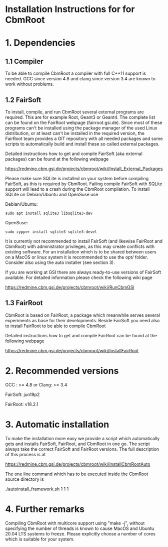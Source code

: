 Installation Instructions for for CbmRoot 
=========================================

# 1. Dependencies

## 1.1 Compiler

To be able to compile CbmRoot a compiler with full C++11 support is needed. 
GCC since version 4.8 and clang since version 3.4 are known to work without
problems. 

## 1.2 FairSoft

To install, compile, and run CbmRoot several external programs are required. 
This are for example Root, Geant3 or Geant4. The complete list can be found 
on the FairRoot webpage (fairroot.gsi.de). Since most of these programs can't 
be installed using the package manager of the used Linux distribution, or at 
least can't be installed in the required version, the FairRoot team provides 
a GIT repository with all needed packages and some scripts to automatically 
build and install these so called external packages.

Detailed instructions how to get and compile FairSoft (aka external packages) 
can be found at the following webpage

  https://redmine.cbm.gsi.de/projects/cbmroot/wiki/Install_External_Packages

Please make sure SQLite is installed on your system before compiling 
FairSoft, as this is required by CbmRoot. Failing compile FairSoft
with SQLite support will lead to a crash during the CbmRoot compilation. 
To install SQLite on Debian/Ubuntu and OpenSuse use

Debian/Ubuntu:

    sudo apt install sqlite3 libsqlite3-dev

OpenSuse:

    sudo zypper install sqlite3 sqlite3-devel

It is currently not recommended to install FairSoft (and likewise FairRoot and
CbmRoot) with administrator privileges, as this may create conflicts with
existing software. For an installation which is to be shared between users
on a MacOS or linux system it is recommended to use the opt/ folder.
Consider also using the auto installer (see section 3). 

If you are working at GSI there are always ready-to-use versions of 
FairSoft available. For detailed information please check the following 
wiki page

  https://redmine.cbm.gsi.de/projects/cbmroot/wiki/RunCbmGSI

## 1.3 FairRoot

CbmRoot is based on FairRoot, a package which meanwhile serves several
experiments as base for their developments. Beside FairSoft you need also
to install FairRoot to be able to compile CbmRoot 

Detailed instructions how to get and compile FairRoot can be found at the 
following webpage

  https://redmine.cbm.gsi.de/projects/cbmroot/wiki/InstallFairRoot

# 2. Recommended versions

GCC  : >= 4.8
  or
Clang: >= 3.4

FairSoft: jun19p2

FairRoot: v18.2.1

# 3. Automatic installation

To make the installation more easy we provide a script which automatically
gets and installs FairSoft, FairRoot, and CbmRoot in one go. The script
always take the correct FairSoft and FairRoot versions. 
The full description of this process is at 

  https://redmine.cbm.gsi.de/projects/cbmroot/wiki/InstallCbmRootAuto

The one line command which has to be executed inside the CbmRoot source
directory is

  ./autoinstall_framework.sh 1 1 1

# 4. Further remarks

Compiling CbmRoot with multicore support using "make -j", without 
specifying the number of threads is known to cause MacOS and Ubuntu 
20.04 LTS systems to freeze. Please explicitly choose a number of cores 
which is suitable for your system. 
